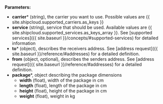 __Parameters:__

- __carrier__* (string), the carrier you want to use. Possible values are {{ site.shipcloud.supported_carriers.as_keys }}
- __service__ (string), service that should be used. Available values are {{ site.shipcloud.supported_services.as_keys_array }}. See [supported services]({{ site.baseurl }}/concepts/#supported-services) for detailed information
- __to__* (object), describes the receivers address. See [address request]({{ site.baseurl }}/reference/#addresses) for a detailed definition.
- __from__ (object, optional), describes the senders address. See [address request]({{ site.baseurl }}/reference/#addresses) for a detailed definition.
- __package__*, object describing the package dimensions
  - __width__ (float), width of the package in cm
  - __length__ (float), length of the package in cm
  - __height__ (float), height of the package in cm
  - __weight__ (float), weight in kg
